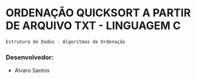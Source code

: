 # ORDENAÇÃO QUICKSORT A PARTIR DE ARQUIVO TXT - LINGUAGEM C

```sh
Estrutura de Dados - Algorítmos de Ordenação
```

### Desenvolvedor:

* Alvaro Santos
